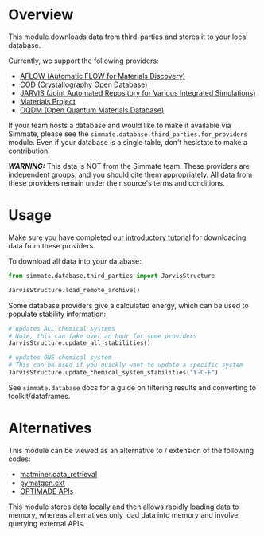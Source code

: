 
Overview
========

This module downloads data from third-parties and stores it to your local database.

Currently, we support the following providers:

- [AFLOW (Automatic FLOW for Materials Discovery)](http://www.aflowlib.org/)
- [COD (Crystallography Open Database)](http://www.crystallography.net/cod/)
- [JARVIS (Joint Automated Repository for Various Integrated Simulations)](https://jarvis.nist.gov/)
- [Materials Project](https://materialsproject.org/)
- [OQDM (Open Quantum Materials Database)](http://oqmd.org/)

If your team hosts a database and would like to make it available via Simmate, please see the `simmate.database.third_parties.for_providers` module. Even if your database is a single table, don't hesistate to make a contribution!

_**WARNING:**_ This data is NOT from the Simmate team. These providers are independent groups, and you should cite them appropriately. All data from these providers remain under their source's terms and conditions.


Usage
======

Make sure you have completed [our introductory tutorial](https://github.com/jacksund/simmate/blob/main/tutorials/05_Search_the_database.md) for downloading data from these providers.

To download all data into your database:

``` python
from simmate.database.third_parties import JarvisStructure

JarvisStructure.load_remote_archive()
```

Some database providers give a calculated energy, which can be used to populate stability information:

``` python
# updates ALL chemical systems
# Note, this can take over an hour for some providers
JarvisStructure.update_all_stabilities()

# updates ONE chemical system
# This can be used if you quickly want to update a specific system
JarvisStructure.update_chemical_system_stabilities("Y-C-F")
```

See `simmate.database` docs for a guide on filtering results and converting to toolkit/dataframes.


Alternatives
============

This module can be viewed as an alternative to / extension of the following codes:

- [matminer.data_retrieval](https://matminer.readthedocs.io/en/latest/matminer.data_retrieval.html)
- [pymatgen.ext](https://pymatgen.org/pymatgen.ext.html)
- [OPTIMADE APIs](http://www.optimade.org/)

This module stores data locally and then allows rapidly loading data to memory, whereas alternatives only load data into memory and involve querying external APIs.
